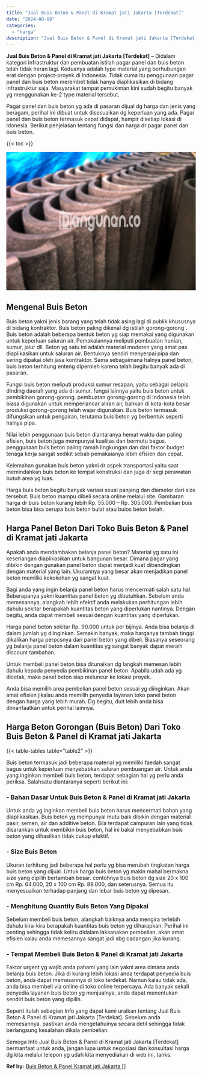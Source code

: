 ```yaml
---
title: "Jual Buis Beton & Panel di Kramat jati Jakarta [Terdekat]"
date: "2024-08-08"
categories: 
  - "harga"
description: "Jual Buis Beton & Panel di Kramat jati Jakarta [Terdekat]. Semoga Info Jual Buis Beton & Panel di Kramat jati Jakarta [Terdekat] bermanfaat untuk anda, jan..."
---
```


**Jual Buis Beton & Panel di Kramat jati Jakarta \[Terdekat\]** – Didalam kategori infrastruktur dan pembuatan istilah pagar panel dan buis beton telah tidak heran lagi. Keduanya adalah type material yang berhubungan erat dengan project-proyek di Indonesia. Tidak cuma itu penggunaan pagar panel dan buis beton merembet tidak hanya diaplikasikan di bidang infrastruktur saja. Masyarakat tempat pemukiman kini sudah begitu banyak yg menggunakan ke-2 type material tersebut.

Pagar panel dan buis beton yg ada di pasaran dijual dg harga dan jenis yang beragam, perihal ini dibuat untuk disesuaikan dg keperluan yang ada. Pagar panel dan buis beton termasuk cepat didapat, hampir disetiap lokasi di Idonesia. Berikut penjelasan tentang fungsi dan harga dr pagar panel dan buis beton.

{{< toc >}}

![Jual Buis Beton & Panel di Kramat jati Jakarta [Terdekat]](/images/jual-panel-buis-beton-murah-15.png)

## Mengenal Buis Beton

Buis beton yakni jenis barang yang telah tidak asing lagi di publik khususnya di bidang kontraktor. Buis beton paling dikenal dg istilah gorong-gorong . Buis beton adalah beberapa bentuk beton yg siap memakai yang digunakan untuk keperluan saluran air. Pemakaiannya meliputi pembuatan hunian, sumur, jalur dll. Beton yg satu ini adalah material moderen yang amat pas diaplikasikan untuk saluran air. Bentuknya sendiri menyerpai pipa dan sering dipakai oleh jasa kontraktor. Sama sebagaimana halnya panel beton, buis beton terhitung enteng diperoleh karena telah begitu banyak ada di pasaran.

Fungsi buis beton meliputi produksi sumur resapan, yaitu sebagai pelapis dinding daerah yang ada di sumur. fungsi lainnya yaitu buis beton untuk pembikinan gorong-gorong. pembuatan gorong-gorong di Indonesia telah biasa digunakan untuk memperlancar aliran air, bahkan di kota-kota besar produksi gorong-gorong telah wajar digunakan. Buis beton termasuk difungsikan untuk pengairan, terutama buis beton yg berbentuk seperti halnya pipa.

Nilai lebih penggunaan buis beton diantaranya hemat waktu dan paling efisien, buis beton juga mempunyai kualitas dan bermutu bagus. penggunaan buis beton paling ramah lingkungan dan dari faktor budget tenaga kerja sangat sedikit sebab pemakaianya lebih efisien dan cepat.

Kelemahan gunakan buis beton yakni dr aspek transportasi yaitu saat memindahkan buis beton ke tempat konstruksi dan juga dr segi perawatan butuh area yg luas.

Harga buis beton begitu banyak variasi seuai panjang dan diameter dari size tersebut. Buis beton mampu dibeli secara online melalui site. Gambaran harga dr buis beton kurang lebih Rp. 55.000 – Rp. 305.000. Pembelian buis beton bisa bisa berupa buis beton bulat atau buios beton belah.

## Harga Panel Beton Dari Toko Buis Beton & Panel di Kramat jati Jakarta

Apakah anda mendambakan belanja panel beton? Material yg satu ini keseriangan diaplikasikan untuk bangunan besar. Dimana pagar yang dibikin dengan gunakan panel beton dapat menjadi kuat dibandingkan dengan material yang lain. Ukurannya yang besar akan menjadikan panel beton memiliki kekokohan yg sangat kuat.

Bagi anda yang ingin belanja panel beton harus mencermati salah satu hal. Beberapanya yakni kuantitas panel beton yg dibutuhkan. Sebelum anda memesannya, alangkah lebih efektif anda melakukan perhitungan lebih dahulu sekitar berapakah kuantitas beton yang diperlukan nantinya. Dengan begitu, anda dapat membeli sesuai dengan kuantitas yang diperlukan.

Harga panel beton sekitar Rp. 90.000 untuk per bijinya. Anda bisa belanja di dalam jumlah yg diinginkan. Semakin banyak, maka harganya tambah tinggi dikalikan harga perpcsnya dari panel beton yang dibeli. Biasanya seseorang yg belanja panel beton dalam kuantitas yg sangat banyak dapat meraih discount tambahan.

Untuk membeli panel beton bisa ditunaikan dg langkah memesan lebih dahulu kepada penyedia pembikinan panel beton. Apabila udah ada yg dicetak, maka panel beton siap meluncur ke lokasi proyek.

Anda bisa memilih area pembelian panel beton sesuai yg diinginkan. Akan amat efisien jikalau anda memilih penyedia layanan toko panel beton dengan harga yang lebih murah. Dg begitu, duit lebih anda bisa dimanfaatkan untuk perihal lainnya.

## Harga Beton Gorongan (Buis Beton) Dari Toko Buis Beton & Panel di Kramat jati Jakarta

{{< table-tables table="table2" >}}

Buis beton termasuk jadi beberapa material yg memiliki faedah sangat bagus untuk keperluan menyebabkan saluran pembuangan air. Untuk anda yang inginkan membeli buis beton, terdapat sebagian hal yg perlu anda periksa. Salahsatu diantaranya seperti berikut ini:

### \- Bahan Dasar Untuk Buis Beton & Panel di Kramat jati Jakarta

Untuk anda yg inginkan membeli buis beton harus mencermati bahan yang diaplikasikan. Buis beton yg mempunyai mutu baik dibikin dengan material pasir, semen, air dan additive beton. Bila terdapat campuran lain yang tidak disarankan untuk membikin buis beton, hal ini bakal menyebabkan buis beton yang dihasilkan tidak cukup efektif.

### \- Size Buis Beton

Ukuran terhitung jadi beberapa hal perlu yg bisa merubah tingkatan harga buis beton yang dijual. Untuk harga buis beton yg makin mahal bermakna size yang dipilih bertambah besar. contohnya buis beton dg size 20 x 100 cm Rp. 64.000, 20 x 100 cm Rp. 89.000, dan seterusnya. Semua itu menyesuaikan terhadap panjang dan lebar buis beton yg dipesan.

### \- Menghitung Quantity Buis Beton Yang Dipakai

Sebelum membeli buis beton, alangkah baiknya anda mengira terlebih dahulu kira-kira berapakah kuantitas buis beton yg diharapkan. Perihal ini penting sehingga tidak keliru didalam laksanakan pembelian. akan amat efisien kalau anda memesannya sangat jadi sbg cadangan jika kurang.

### \- Tempat Membeli Buis Beton & Panel di Kramat jati Jakarta

Faktor urgent yg wajib anda pahami yang lain yakni area dimana anda belanja buis beton. Jika di kurang lebih lokasi anda terdapat penyedia buis beton, anda dapat memesannya di toko terdekat. Namun kalau tidak ada, anda bisa membeli via online di toko online terpercaya. Ada banyak sekali penyedia layanan buis beton yg menjualnya, anda dapat menentukan sendiri buis beton yang dipilih.

Seperti itulah sebagian Info yang dapat kami uraikan tentang Jual Buis Beton & Panel di Kramat jati Jakarta \[Terdekat\]. Sebelum anda memesannya, pastikan anda mengetahuinya secara detil sehingga tidak berlangsung kesalahan dikala pembelian.

Semoga Info Jual Buis Beton & Panel di Kramat jati Jakarta \[Terdekat\] bermanfaat untuk anda, jangan lupa untuk negosiasi dan konsultasi harga dg kita melalui telepon yg udah kita menyediakan di web ini, tanks.

**Ref by:** [Buis Beton & Panel Kramat jati Jakarta []](https://id.wikipedia.org/wiki/Buis)
